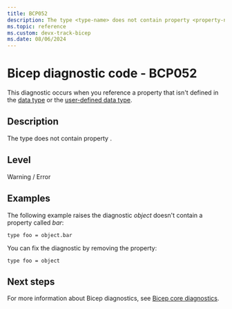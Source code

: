 ```yaml
---
title: BCP052
description: The type <type-name> does not contain property <property-name>.
ms.topic: reference
ms.custom: devx-track-bicep
ms.date: 08/06/2024
---
```


# Bicep diagnostic code - BCP052

This diagnostic occurs when you reference a property that isn't defined in the [data type](../data-types.md) or the [user-defined data type](../user-defined-data-types.md).

## Description

The type <type-name> does not contain property <property-name>.

## Level

Warning / Error

## Examples

The following example raises the diagnostic _object_ doesn't contain a property called _bar_:

```bicep
type foo = object.bar
```

You can fix the diagnostic by removing the property:

```bicep
type foo = object
```

## Next steps

For more information about Bicep diagnostics, see [Bicep core diagnostics](../bicep-core-diagnostics.md).
